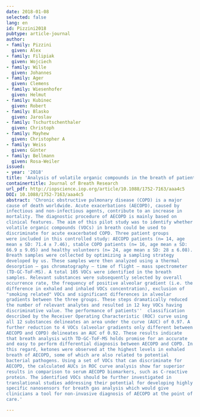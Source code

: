 ```yaml
---
date: 2018-01-08
selected: false
lang: en
id: Pizzini2018
pubtype: article-journal
author:
- family: Pizzini
  given: Alex
- family: Filipiak
  given: Wojciech
- family: Wille
  given: Johannes
- family: Ager
  given: Clemens
- family: Wiesenhofer
  given: Helmut
- family: Kubinec
  given: Robert
- family: Blasko
  given: Jaroslav
- family: Tschurtschenthaler
  given: Christoph
- family: Mayhew
  given: Christopher A
- family: Weiss
  given: Günter
- family: Bellmann
  given: Rosa-Weiler
issued:
- year: '2018'
title: 'Analysis of volatile organic compounds in the breath of patients with stable or acute exacerbation of chronic obstructive pulmonary disease'
containertitle: Journal of Breath Research
url_pdf: http://iopscience.iop.org/article/10.1088/1752-7163/aaa4c5
DOI: 10.1088/1752-7163/aaa4c5
abstract: 'Chronic obstructive pulmonary disease (COPD) is a major
cause of death worldwide. Acute exacerbations (AECOPD), caused by
infectious and non-infectious agents, contribute to an increase in
mortality. The diagnostic procedure of AECOPD is mainly based on
clinical features. The aim of this pilot study was to identify whether
volatile organic compounds (VOCs) in breath could be used to
discriminate for acute exacerbated COPD. Three patient groups
were included in this controlled study: AECOPD patients (n= 14, age
mean ± SD: 71.4 ± 7.46), stable COPD patients (n= 16, age mean ± SD:
66.9 ± 9.05) and healthy volunteers (n= 24, age mean ± SD: 28 ± 6.08).
Breath samples were collected by optimizing a sampling strategy
developed by us. These samples were then analyzed using a thermal
desorption – gas chromatography – time of flight – mass spectrometer
(TD-GC-ToF-MS). A total 105 VOCs were identified in the breath
samples. Relevant substances were subsequently selected by overall
occurrence rate, the frequency of positive alveolar gradient (i.e. the
difference in exhaled and inhaled VOCs concentration), exclusion of
"smoking related" VOCs and significant differences in alveolar
gradients between the three groups. These steps dramatically reduced
the number of relevant analytes and resulted in 12 key VOCs having
discriminative value. The performance of patients''  classification
described by the Receiver Operating Characteristic (ROC) curve using
all 12 substances delineates an area under the curve (AUC) of 0.97. A
further reduction to 4 VOCs (alveolar gradients only different between
AECOPD and COPD) delineates an AUC of 0.92. These results indicate
that breath analysis with TD-GC-ToF-MS holds promise for an accurate
and easy to perform differential diagnosis between AECOPD and COPD. In
this regard, ketones were observed at the highest levels in exhaled
breath of AECOPD, some of which are also related to potential
bacterial pathogens. Using a set of VOCs that can discriminate for
AECOPD, the calculated AUCs in ROC curve analysis show far superior
results in comparison to serum AECOPD biomarkers, such as C-reactive
protein. The identified VOCs should be further investigated in
translational studies addressing their potential for developing highly
specific nanosensors for breath gas analysis which would give
clinicians a tool for non-invasive diagnosis of AECOPD at the point of
care.'

---
```

